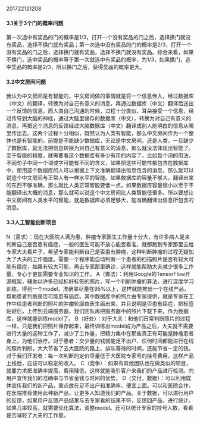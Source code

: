 201722121208
#### 3.1关于3个门的概率问题
第一次选中有奖品的门的概率是1/3，打开一个没有奖品的门之后，选择换门就没有奖品，选择不换门就有奖品；第一次选中没有奖品的门的概率是2/3，打开一个没有奖品的门之后，选择换门就有奖品，选择不换门就没有奖品。综合来看，如果不换门，选中奖品的概率等于第一次就选中有奖品的概率，为1/3，如果换门，选中奖品的概率是2/3，所以换门之后，获得奖品的概率更大。
#### 3.2中文房间问题
我认为中文房间是有智能的，中文房间做的事情就是将一个信息传入，经过数据库（中文）的翻译，转换为对自己有意义的消息，再通过数据库（中文）翻译后送出一个反馈的信息，而人类自己沟通的时候，过程十分类似，耳朵接受一个信息，经过传导到大脑的神经，通过大脑里储存的数据库（中文），转换为对自己有意义的消息，再把这个消息的反馈经过大脑数据库（中文）翻译成别人能明白的信息从嘴里传出去。这两个过程十分相似，既然认为人类有智能，那么中文房间作为一个整体也是有智能的，前提是不能缺少数据库，无论是中文房间，还是人类，一旦缺少了数据库，就无法把信息转换为对自己有意义的消息，那么就没法体现出智能了。至于智能的程度，就需要看这个数据库有多少有用的内容了，比如每个词的用法，不同句子中同一个词或字可能有不同的含义，如果把这些可能性都包含在数据库中，使用这个数据库的人可以根据上下文准确翻译出信息包含的消息，那么就可以说这个中文房间与正常人有一样水平的智能。如果数据库的容量不够大，翻译出来的东西不够准确，那么就比人类正常智能要低一点。如果数据库容量很小以至于不能翻译出大概的消息，那么就可以说这个中文房间比人类智能低很多。所以要想让中文房间有人类水平的智能，就是数据库必须足够大，能准确翻译出信息所包含的消息。
#### 3.3人工智能创新项目
N（需求）：现在大医院人满为患，肿瘤专家医生工作量十分大，有许多病人是来判断自己是否患有癌症，一般的医生可能不放心能否看准，就都跑到专家那里去给专家大夫看片子，希望专家能判断自己是否患有肿瘤，这种判断肿瘤的过程无疑加大了大夫的工作强度。需要一个程序能自动判断一个患者的扫描照片是否有较大可能有癌症，如果有较大可能，再去专家那里确诊，这样就能帮助大夫减少很多工作量，专心于更加需要专业知识的工作。
A（做法）：利用Google的TensorFlow开源框架，辅助以许多已经标好标签的照片，写一个判断肿瘤的算法，进行深度学习训练，得到一个model，准确率尽量在95%以上，这样就能推出一个在线产品，帮助患者判断是否可能患有癌症。其中数据库中的照片由专家提供，就是专家在工作中给患者判断的照片的肿瘤轮廓由医生画出来，并且说明是否患有癌症，把标签贴好后，上传到云端服务器，我们团队再把服务器中的照片下载下来，作为数据库，这样就能训练model了。
B（好处）：对于大夫：和他们日常判断照片的过程一样，只是我们把照片保存起来，最终训练出model成为产品之后，大夫就不需要进行大量的这种工作了，减少了工作量，把精力集中在那些真正有可能是肿瘤患者身上，为他们治疗。对于患者：交少量的钱就能足不出户、任何时间都能进行在线的照片判断，大大节省了去大医院的路上、排队等待的时间，还能节省一定的钱。对于我们开发者：每一次判断的定价尽量低于大医院专家号的挂号费用，这样产品上线后，应该可以稳定的收入。
C（竞争）：如果有其他团队也在做类似的项目，就要力求把准确率提高，费用降低，这样就能吸引客户来我们的产品进行检测。向用户宣传我们的准确率与节省金钱与时间的优势。
D（交付，数据）：可以利用媒体宣传我们的新产品，重点放在足不出户和准确率、便宜上面。可以和医院合作，在医院推荐使用此种新产品，让更多人知道我们的产品。关于数据，可以进行用户的反馈，如果用户反馈产品结果与去专家看的结果不符，反馈回产品，进行统计，如果几率较高，就需要优化算法，调整model。还可以统计专家的挂号人数，看看是否减轻了大夫的工作量。
